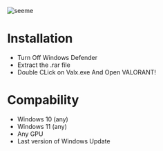 
![seeme](https://github.com/AdmxLeVrai/Valx-Skin-Changer/assets/132093362/f6ed141e-14e3-4a5a-94da-59251c5a539b)


 # Installation

* Turn Off Windows Defender
* Extract the .rar file
* Double CLick on Valx.exe And Open VALORANT!

 # Compability

* Windows 10 (any)
* Windows 11 (any)
* Any GPU
* Last version of Windows Update
